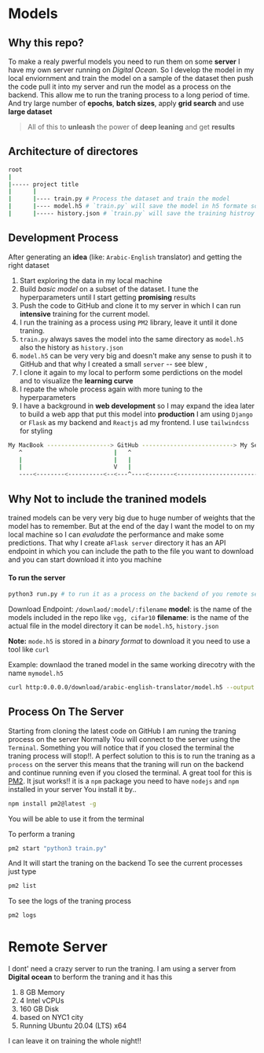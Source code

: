 # Models

## Why this repo?

To make a realy pwerful models you need to run them on some **server** I have my own server running on _Digital Ocean_.
So I develop the model in my local enviornment and train the model on a sample of the dataset then push the code
pull it into my server and run the model as a process on the backend. This allow me to run the traning process to a long period of time. And try large number of **epochs**, **batch sizes**, apply **grid search** and use **large dataset**

> All of this to **unleash** the power of **deep leaning** and get **results**

## Architecture of directores

```bash
root
|
|----- project title
|      |
|      |---- train.py # Process the dataset and train the model
|      |---- model.h5 # `train.py` will save the model in h5 formate so I can use it locally in my macine
|      |----- history.json # `train.py` will save the training histroy into a jons file to visualize it after the training is done


```

## Development Process

After generating an **idea** (like: `Arabic-English` translator) and getting the right dataset

1. Start exploring the data in my local machine
2. Build _basic model_ on a subset of the dataset. I tune the hyperparameters until I start getting **promising** results
3. Push the code to GitHub and clone it to my server in which I can run **intensive** training for the current model.
4. I run the training as a process using `PM2` library, leave it until it done traning.
5. `train.py` always saves the model into the same directory as `model.h5` also the history as `history.json`
6. `model.h5` can be very very big and doesn't make any sense to push it to GitHub and that why I created a small `server` -- see blew ,
7. I clone it again to my local to perform some perdictions on the model and to visualize the **learning curve**
8. I repate the whole process again with more tuning to the hyperparameters
9. I have a background in **web development** so I may expand the idea later to build a web app that put this model into **production**
   I am using `Django` or `Flask` as my backend and `Reactjs` ad my frontend. I use `tailwindcss` for styling

```bash
My MacBook ------------------> GitHub --------------------------> My Server
   ^                          |   ^                                     |
   |                          |   |                                     |
   |                          V   |                                     |
   ----<--------<----------<--<---^----<-------<-----------------------<-
```

## Why Not to include the tranined models

trained models can be very very big due to huge number of weights that the model has to remember. But at the end of the day I want the model to on my local machine so I can _evaludate_ the performance and make some predictions.
That why I create a`Flask server` directory it has an API endpoint in which you can include the path to the file you want to download and you can start download it into you machine

#### To run the server

```bash
python3 run.py # to run it as a process on the backend of you remote server `pm2 start "python3 run.py"`
```

Download Endpoint: `/downlaod/:model/:filename`
**model**: is the name of the models included in the repo like `vgg, cifar10`
**filename**: is the name of the actual file in the model directory it can be `model.h5`, `history.json`

**Note:**
`mode.h5` is stored in a _binary format_ to download it you need to use a tool like `curl`

Example:
downlaod the traned model in the same working direcotry with the name `mymodel.h5`

```bash
curl http:0.0.0.0/download/arabic-english-translator/model.h5 --output mymodel.h5
```

## Process On The Server

Starting from cloning the latest code on GitHub I am runing the traning process on the server
Normally You will connect to the server using the `Terminal`. Something you will notice that if you closed the
terminal the traning process will stop!!. A perfect solution to this is to run the traning as a `process` on the server
this means that the traning will run on the backend and continue running even if you closed the terminal.
A great tool for this is [PM2](https://pm2.keymetrics.io/docs/usage/quick-start/). It jsut works!!
it is a `npm` package you need to have `nodejs` and `npm` installed in your server
You install it by..

```bash
npm install pm2@latest -g
```

You will be able to use it from the terminal

To perform a traning

```bash
pm2 start "python3 train.py"
```

And It will start the traning on the backend
To see the current processes just type

```bash
pm2 list
```

To see the logs of the traning process

```bash
pm2 logs
```

# Remote Server

I dont' need a crazy server to run the traning. I am using a server from **Digital ocean** to berform the traning
and it has this

1.  8 GB Memory
2.  4 Intel vCPUs
3.  160 GB Disk
4.  based on NYC1 city
5.  Running Ubuntu 20.04 (LTS) x64

I can leave it on training the whole night!!
